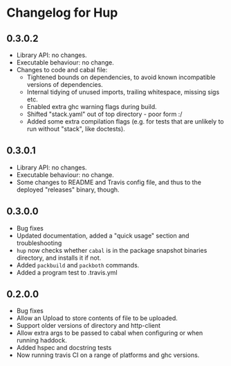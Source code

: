 # Changelog for Hup

## 0.3.0.2

- Library API: no changes.
- Executable behaviour: no change.
- Changes to code and cabal file:
  - Tightened bounds on dependencies, to avoid known
    incompatible versions of dependencies.
  - Internal tidying of unused imports, trailing whitespace,
    missing sigs etc.
  - Enabled extra ghc warning flags during build.
  - Shifted "stack.yaml" out of top directory - poor form :/
  - Added some extra compilation flags (e.g.
    for tests that are unlikely to run without "stack",
    like doctests).

## 0.3.0.1

- Library API: no changes.
- Executable behaviour: no change.
- Some changes to README and Travis config file, and
  thus to the deployed "releases" binary, though.

## 0.3.0.0

- Bug fixes
- Updated documentation, added a "quick usage" section and troubleshooting
- `hup` now checks whether `cabal` is in the package snapshot binaries
  directory, and installs it if not.
- Added `packbuild` and `packboth` commands.
- Added a program test to .travis.yml

## 0.2.0.0

- Bug fixes
- Allow an Upload to store contents of file to be uploaded.
- Support older versions of directory and http-client
- Allow extra args to be passed to cabal when configuring or when
  running haddock.
- Added hspec and docstring tests
- Now running travis CI on a range of platforms and ghc versions.


